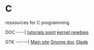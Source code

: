 # C
ressources for C programming

DOC
----|
[tutorials point](https://www.tutorialspoint.com/cprogramming/index.htm)
[kernel newbies](https://kernelnewbies.org/)

GTK
------|
[Main site](https://www.gtk.org/)
[Gnome doc](https://developer.gnome.org/gtk3/stable/)
[Glade](https://glade.gnome.org/)
